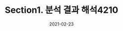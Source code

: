 ---
title:  "Section1. 분석 결과 해석4210"

categories:
  - 빅데이터 분석 기사
tags: 
  - Part4. 빅데이터 결과 해석
  - Chapter2. 분석 결과 해석 및 활용
  - Section1. 분석 결과 해석

toc: true
toc_sticky: true
 
date: 2021-02-23
last_modified_at: 2021-02-25
---
